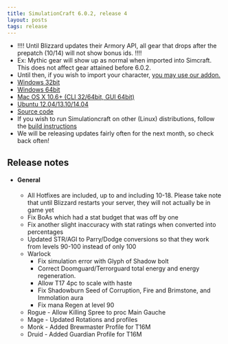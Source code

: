 ```yaml
---
title: SimulationCraft 6.0.2, release 4
layout: posts
tags: release
---
```

* !!!! Until Blizzard updates their Armory API, all gear that drops after the prepatch (10/14) will not show bonus ids. !!!!
* Ex: Mythic gear will show up as normal when imported into Simcraft. This does not affect gear attained before 6.0.2.
* Until then, if you wish to import your character, [you may use our addon.](http://www.curse.com/addons/wow/simulationcraft)
* [Windows 32bit](http://downloads.simulationcraft.org/simc-602-4-win32-10-18-60211f8.zip)
* [Windows 64bit](http://downloads.simulationcraft.org/simc-602-4-win64-10-18-60211f8.zip)
* [Mac OS X 10.6+ (CLI 32/64bit, GUI 64bit)](http://downloads.simulationcraft.org/simc-602-4-osx-x86.dmg)
* [Ubuntu 12.04/13.10/14.04](https://launchpad.net/~simulationcraft/+archive/simulationcraft)
* [Source code](http://downloads.simulationcraft.org/simc-602-4-source.zip)
* If you wish to run Simulationcraft on other (Linux) distributions, follow the [build instructions](http://code.google.com/p/simulationcraft/wiki/HowToBuild)
* We will be releasing updates fairly often for the next month, so check back often!
## Release notes
* #### General
    * All Hotfixes are included, up to and including 10-18. Please take note that until Blizzard restarts your server, they will not actually be in game yet
	* Fix BoAs which had a stat budget that was off by one
	* Fix another slight inaccuracy with stat ratings when converted into percentages
	* Updated STR/AGI to Parry/Dodge conversions so that they work from levels 90-100 instead of only 100
    * Warlock
      * Fix simulation error with Glyph of Shadow bolt
	  * Correct Doomguard/Terrorguard total energy and energy regeneration.
	  * Allow T17 4pc to scale with haste
	  * Fix Shadowburn Seed of Corruption, Fire and Brimstone, and Immolation aura
	  * Fix mana Regen at level 90
	* Rogue - Allow Killing Spree to proc Main Gauche
	* Mage - Updated Rotations and profiles
	* Monk - Added Brewmaster Profile for T16M
	* Druid - Added Guardian Profile for T16M
